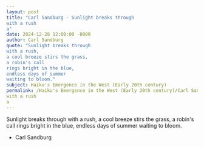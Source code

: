 ```yaml
---
layout: post
title: "Carl Sandburg - Sunlight breaks through
with a rush
a"
date: 2024-12-28 12:00:00 -0000
author: Carl Sandburg
quote: "Sunlight breaks through
with a rush,
a cool breeze stirs the grass,
a robin's call
rings bright in the blue,
endless days of summer
waiting to bloom."
subject: Haiku's Emergence in the West (Early 20th century)
permalink: /Haiku's Emergence in the West (Early 20th century)/Carl Sandburg/Carl Sandburg - Sunlight breaks through
with a rush
a
---
```


Sunlight breaks through
with a rush,
a cool breeze stirs the grass,
a robin's call
rings bright in the blue,
endless days of summer
waiting to bloom.

- Carl Sandburg
